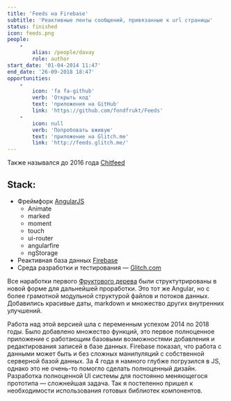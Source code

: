 ```yaml
---
title: 'Feeds на Firebase'
subtitle: 'Реактивные ленты сообщений, привязанные к url страницы'
status: finished
icon: feeds.png
people:
    -
        alias: /people/davay
        role: author
start_date: '01-04-2014 11:47'
end_date: '26-09-2018 18:47'
opportunities:
    -
        icon: 'fa fa-github'
        verb: 'Открыть код'
        text: 'приложения на GitHub'
        link: 'https://github.com/fondfrukt/Feeds'
    -
        icon: null
        verb: 'Попробовать вживую'
        text: 'приложение на Glitch.me'
        link: 'http://feeds.glitch.me/'
---
```


Также назывался до 2016 года [Chitfeed](https://github.com/DeFUCC/Chitfeed)

## Stack:
- Фреймфорк [AngularJS](https://angularjs.org/)
	- Animate
	- marked
	- moment
	- touch
	- ui-router
	- angularfire
	- ngStorage
- Реактивная база данных [Firebase](https://firebase.google.com/)
- Среда разработки и тестирования — [Glitch.com](www.glitch.com)

Все наработки первого [Фруктового дерева](/designs/feeds/fruit-tree) были структутрированы в новой форме для дальнейшей проработки. Это тот же Angular, но с более грамотной модульной структурой файлов и потоков данных. Добавились красивые даты,  markdown и множество других внутренних улучшений. 


Работа над этой версией шла с переменным успехом 2014 по 2018 годы. Было добавлено множество функций, это первое полноценное приложение с работающим базовыми возможностями добавления и редактирования записей в базе данных. Firebase показал, что работа с данными может быть и без сложных манипуляций с собственной серверной базой данных. За 4 года я намного глубже погрузился в JS, однако это не очень-то помогло сделать полноценный дизайн. Разработка полноценной UI системы для постоянно меняющегося прототипа — сложнейшая задача. Так я постепенно пришел к необходимости использования готовых библиотек компонентов.